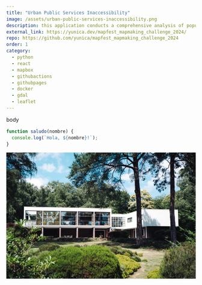 ```yaml
---
title: "Urban Public Services Inaccessibility"
image: /assets/urban-public-services-inaccessibility.png
description: this application conducts a comprehensive analysis of population distribution and public service coverage. It identifies high-density areas lacking essential services.
external_link: https://yunica.dev/mapfest_mapmaking_challenge_2024/
repo: https://github.com/yunica/mapfest_mapmaking_challenge_2024
order: 1
category: 
  - python
  - react
  - mapbox
  - githubactions
  - githubpages
  - docker
  - gdal
  - leaflet
---
```


body

```javascript
function saludo(nombre) {
  console.log(`Hola, ${nombre}!`);
}
```

![image](/public/assets/product-1-min.jpg)